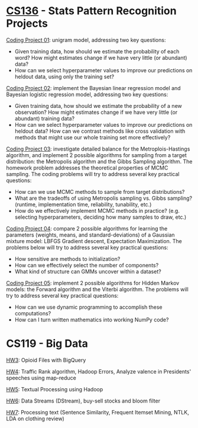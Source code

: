 # [CS136](https://www.cs.tufts.edu/comp/136/2022s/) - Stats Pattern Recognition Projects

[Coding Project 01](cp1-unigram-probabilities): unigram model, addressing two key questions:
- Given training data, how should we estimate the probability of each word? How might estimates change if we have very little (or abundant) data?
- How can we select hyperparameter values to improve our predictions on heldout data, using only the training set?

[Coding Project 02](cp2-bayesian-linreg): implement the Bayesian linear regression model and Bayesian logistic regression model, addressing two key questions:
- Given training data, how should we estimate the probability of a new observation? How might estimates change if we have very little (or abundant) training data?
- How can we select hyperparameter values to improve our predictions on heldout data? How can we contrast methods like cross validation with methods that might use our whole training set more effectively?

[Coding Project 03](cp3-mcmc): investigate detailed balance for the Metroplois-Hastings algorithm, and implement 2 possible algorithms for sampling from a target distribution: the Metropolis algorithm and the Gibbs Sampling algorithm. The homework problem addresses the theoretical properties of MCMC sampling. The coding problems will try to address several key practical questions:
- How can we use MCMC methods to sample from target distributions?
- What are the tradeoffs of using Metropolis sampling vs. Gibbs sampling? (runtime, implementation time, reliability, tunability, etc.)
- How do we effectively implement MCMC methods in practice? (e.g. selecting hyperparameters, deciding how many samples to draw, etc.)

[Coding Project 04](cp4-gaussian-mixture-models): compare 2 possible algorithms for learning the parameters (weights, means, and standard-deviations) of a Gaussian mixture model: LBFGS Gradient descent, Expectation Maximization. The problems below will try to address several key practical questions:
- How sensitive are methods to initialization?
- How can we effectively select the number of components?
- What kind of structure can GMMs uncover within a dataset?

[Coding Project 05](cp5-hidden-markov): implement 2 possible algorithms for Hidden Markov models: the Forward algorithm and the Viterbi algorithm. The problems will try to address several key practical questions:
- How can we use dynamic programming to accomplish these computations?
- How can I turn written mathematics into working NumPy code?

# CS119 - Big Data

[HW3](cs119-hw/CS119-Quiz3.pdf): Opioid Files with BigQuery

[HW4](cs119-hw/CS119-Quiz4.pdf): Traffic Rank algorithm, Hadoop Errors, Analyze valence in Presidents' speeches using map-reduce

[HW5](cs119-hw/CS119-Quiz5.pdf): Textual Processing using Hadoop

[HW6](cs119-hw/CS119-Quiz6.pdf): Data Streams (DStream), buy-sell stocks and bloom filter

[HW7](cs119-hw/CS119-Quiz7.pdf): Processing text (Sentence Similarity, Frequent Itemset Mining, NTLK, LDA on clothing review)
